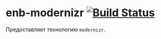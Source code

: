 enb-modernizr [![Build Status](https://travis-ci.org/enb-make/enb-modernizr.png?branch=master)](https://travis-ci.org/enb-make/enb-modernizr)
==========

Предоставляет технологию `modernizr`.

